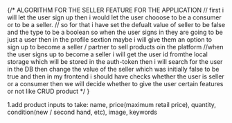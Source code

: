 {/*                                  ALGORITHM FOR THE SELLER FEATURE FOR THE APPLICATION
// first i will let the user sign up then i would let the user chooose to be a consumer or to be a seller.
// so for that i have set the defualt value of seller to be false and the type to be a boolean so when the user signs in they are going to be just a user then in the profile sextion maybe i will give them an option to sign up to become a seller / partner to sell products oin the platform
//when the user signs up to become a seller i will get the user id fromthe local storage which will be stored in the auth-token then i will search for the user in the DB then change the value of the seller which was initially false to be true and then in my frontend i should have checks whether the user is seller or a consumer then we will decide whether to give the user certain features or not like CRUD product */ }


1.add product inputs to take: name, price(maximum retail price), quantity, condition(new / second hand, etc), image, keywords 